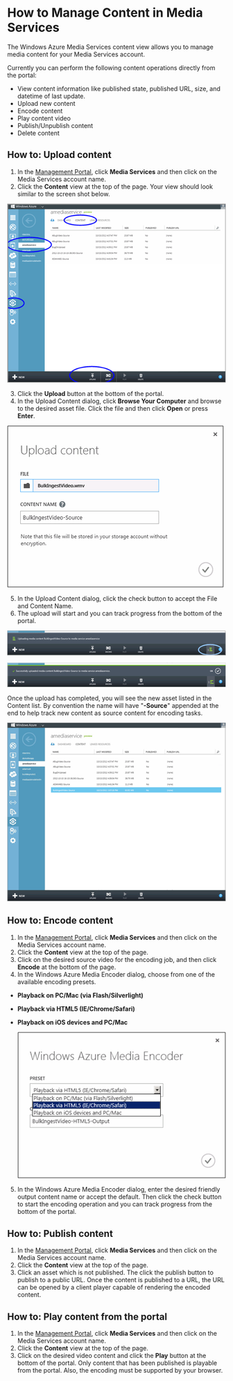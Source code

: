 <properties linkid="manage-services-mediaservices-manage-media-services-content" urlDisplayName="How to manage media content" pageTitle="How to manage media content - Windows Azure Media Services" metaKeywords="" metaDescription="Learn how to manage your media content in Windows Azure Media Services." metaCanonical="" disqusComments="1" umbracoNaviHide="0" />








# How to Manage Content in Media Services #
The Windows Azure Media Services content view allows you to manage media content for your Media Services account.

Currently you can perform the following content operations directly from the portal:

- View content information like published state, published URL, size, and datetime of last update.
- Upload new content
- Encode content
- Play content video
- Publish/Unpublish content
- Delete content


## How to: Upload content ##


1. In the [Management Portal](http://go.microsoft.com/fwlink/?LinkID=256666&clcid=0x409), click **Media Services** and then click on the Media Services account name.
2. Click the **Content** view at the top of the page. Your view should look similar to the screen shot below. 

 ![PortalView][portaloverview]

3. Click the **Upload** button at the bottom of the portal. 
4. In the Upload Content dialog, click **Browse Your Computer** and browse to the desired asset file. Click the file and then click **Open** or press **Enter**.

 ![UploadContentDialog][uploadcontent]

5. In the Upload Content dialog, click the check button to accept the File and Content Name.
6. The upload will start and you can track progress from the bottom of the portal.  

 ![JobStatus][status]


 ![JobStatusComplete][statuscomplete]

 Once the upload has completed, you will see the new asset listed in the Content list. By convention the name will have "**-Source**" appended at the end to help track new content as source content for encoding tasks.

 ![PortalViewUploadCompleted][portaluploadcomplete]



## How to: Encode content ##

1. In the [Management Portal](http://go.microsoft.com/fwlink/?LinkID=256666&clcid=0x409), click **Media Services** and then click on the Media Services account name.
2. Click the **Content** view at the top of the page.
3. Click on the desired source video for the encoding job, and then click **Encode** at the bottom of the page.
4. In the Windows Azure Media Encoder dialog, choose from one of the available encoding presets.
- **Playback on PC/Mac (via Flash/Silverlight)**
- **Playback via HTML5 (IE/Chrome/Safari)**
- **Playback on iOS devices and PC/Mac**

	![EncoderDialog][encoder]

5. In the Windows Azure Media Encoder dialog, enter the desired friendly output content name or accept the default. Then click the check button to start the encoding operation and you can track progress from the bottom of the portal.


## How to: Publish content ##

1. In the [Management Portal](http://go.microsoft.com/fwlink/?LinkID=256666&clcid=0x409), click **Media Services** and then click on the Media Services account name.
2. Click the **Content** view at the top of the page.
3. Click an asset which is not published. The click the publish button to publish to a public URL. Once the content is published to a URL, the URL can be opened by a client player capable of rendering the encoded content.


## How to: Play content from the portal ##


1. In the [Management Portal](http://go.microsoft.com/fwlink/?LinkID=256666&clcid=0x409), click **Media Services** and then click on the Media Services account name.
2. Click the **Content** view at the top of the page.
3. Click on the desired video content and click the **Play** button at the bottom of the portal. Only content that has been published is playable from the portal. Also, the encoding must be supported by your browser.


<!-- Images -->
[portaloverview]: ../media/PortalView.png
[uploadcontent]: ../media/UploadContent.png
[status]: ../media/Status.png
[statuscomplete]: ../media/StatusComplete.png
[portaluploadcomplete]: ../media/PortalViewUploadComplete.png
[encoder]: ../media/EncoderDialog.png
